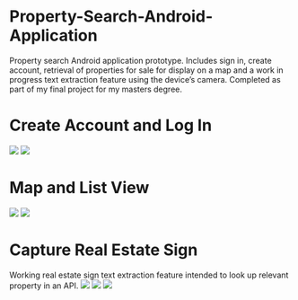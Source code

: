# Property-Search-Android-Application
Property search Android application prototype. Includes sign in, create account, retrieval of properties for sale for display on a map and a work in progress text extraction feature using the device’s camera. Completed as part of my final project for my masters degree.
# Create Account and Log In
![](app_images/create_account.jpg)
![](app_images/log_in.jpg)
# Map and List View
![](app_images/map.png)
![](app_images/list.png)
# Capture Real Estate Sign
Working real estate sign text extraction feature intended to look up relevant property in an API.
![](app_images/estate_agent_sign1.png)
![](app_images/estate_agent_sign2.png)
![](app_images/captured_text.png)
